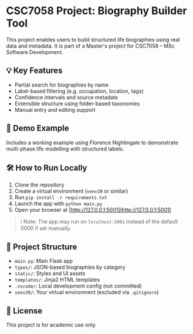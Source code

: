 # CSC7058 Project: Biography Builder Tool

This project enables users to build structured life biographies using real data and metadata. It is part of a Master's project for CSC7058 – MSc Software Development.

## 💡 Key Features

- Partial search for biographies by name  
- Label-based filtering (e.g. occupation, location, tags)  
- Confidence intervals and source metadata  
- Extensible structure using folder-based taxonomies  
- Manual entry and editing support

## 🧪 Demo Example

Includes a working example using Florence Nightingale to demonstrate multi-phase life modelling with structured labels.

## 🛠️ How to Run Locally

1. Clone the repository  
2. Create a virtual environment (`venv39` or similar)  
3. Run `pip install -r requirements.txt`  
4. Launch the app with `python main.py`  
5. Open your browser at [http://127.0.0.1:5001](http://127.0.0.1:5001)  

> ℹ️ Note: The app may run on `localhost:5001` instead of the default 5000 if set manually.

## 📁 Project Structure

- `main.py`: Main Flask app  
- `types/`: JSON-based biographies by category  
- `static/`: Styles and UI assets  
- `templates/`: Jinja2 HTML templates  
- `.vscode/`: Local development config (not committed)  
- `venv39/`: Your virtual environment (excluded via `.gitignore`)

## 📄 License

This project is for academic use only.
